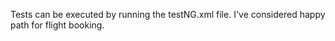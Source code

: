 Tests can be executed by running the testNG.xml file.
I've considered happy path for flight booking.
